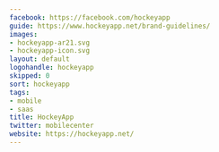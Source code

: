 ```yaml
---
facebook: https://facebook.com/hockeyapp
guide: https://www.hockeyapp.net/brand-guidelines/
images:
- hockeyapp-ar21.svg
- hockeyapp-icon.svg
layout: default
logohandle: hockeyapp
skipped: 0
sort: hockeyapp
tags:
- mobile
- saas
title: HockeyApp
twitter: mobilecenter
website: https://hockeyapp.net/
---
```

